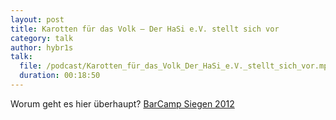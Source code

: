 ```yaml
---
layout: post
title: Karotten für das Volk – Der HaSi e.V. stellt sich vor
category: talk
author: hybr1s
talk:
  file: /podcast/Karotten_für_das_Volk_Der_HaSi_e.V._stellt_sich_vor.mp3
  duration: 00:18:50
---
```

Worum geht es hier überhaupt?
[BarCamp Siegen 2012](http://barcamp-siegen.de/)
